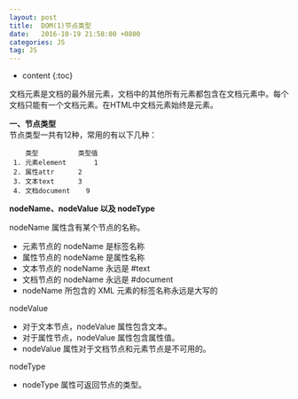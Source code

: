 ```yaml
---
layout: post
title:  DOM(1)节点类型
date:   2016-10-19 21:58:00 +0800
categories: JS
tag: JS
---
```


* content
{:toc}

文档元素是文档的最外层元素，文档中的其他所有元素都包含在文档元素中。每个文档只能有一个文档元素。在HTML中文档元素始终是<html>元素。  

**一、节点类型**  
节点类型一共有12种，常用的有以下几种：

```
 	类型          类型值
 1. 元素element		1
 2. 属性attr		2
 3. 文本text		3
 4. 文档document    9  
```

**nodeName、nodeValue 以及 nodeType**  

nodeName 属性含有某个节点的名称。  
- 元素节点的 nodeName 是标签名称  
- 属性节点的 nodeName 是属性名称  
- 文本节点的 nodeName 永远是 #text  
- 文档节点的 nodeName 永远是 #document    
- nodeName 所包含的 XML 元素的标签名称永远是大写的

nodeValue  
- 对于文本节点，nodeValue 属性包含文本。  
- 对于属性节点，nodeValue 属性包含属性值。    
- nodeValue 属性对于文档节点和元素节点是不可用的。  

nodeType
- nodeType 属性可返回节点的类型。  


